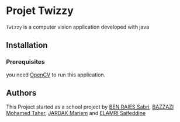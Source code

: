 # Projet Twizzy

`Twizzy` is a computer vision application developed with java

## Installation
### Prerequisites
you need [OpenCV](https://github.com/opencv/opencv/releases/tag/2.4.13.6) to run this application.


## Authors
This Project started as a school project by [BEN RAIES Sabri](https://github.com/SabriBenRaies), [BAZZAZI Mohamed Taher](https://github.com/TaherBazzazi), [JARDAK Mariem](https://github.com/MeriamJardak1) and [ELAMRI Saifeddine](https://github.com/saifeddineelamri) 

